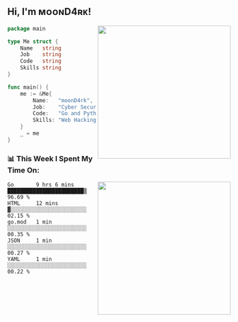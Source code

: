 <h2> Hi, I'm ᴍᴏᴏɴD4ʀᴋ!</h2>
<img align='right' src="https://github-readme-stats.vercel.app/api?username=moond4rk&show_icons=true&theme=radical" width="300">


```go
package main

type Me struct {
	Name   string
	Job    string
	Code   string
	Skills string
}

func main() {
	me := &Me{
		Name:   "moonD4rk",
		Job:    "Cyber Security Engineer",
		Code:   "Go and Python and Others",
		Skills: "Web Hacking ^o^",
	}
	_ = me
}
```



<h3>📊 This Week I Spent My Time On:</h3>
<img align='right' src="https://spotify-github-profile.vercel.app/api/view?uid=dayjackson56081&cover_image=true&theme=novatorem" width="300">

<!--START_SECTION:waka-->
```text
Go       9 hrs 6 mins    ████████████████████████▒   96.69 % 
HTML     12 mins         ▓░░░░░░░░░░░░░░░░░░░░░░░░   02.15 % 
go.mod   1 min           ░░░░░░░░░░░░░░░░░░░░░░░░░   00.35 % 
JSON     1 min           ░░░░░░░░░░░░░░░░░░░░░░░░░   00.27 % 
YAML     1 min           ░░░░░░░░░░░░░░░░░░░░░░░░░   00.22 % 
```
<!--END_SECTION:waka-->

